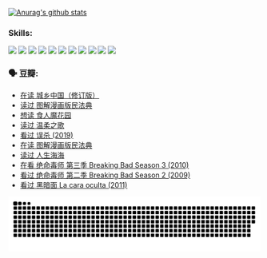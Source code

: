 
[![Anurag's github stats](https://github-readme-stats.vercel.app/api?username=w940853815)](https://github.com/anuraghazra/github-readme-stats)

### Skills:

<code><img height="32" src="https://cdn.jsdelivr.net/npm/simple-icons@v5/icons/python.svg"></code>
<code><img height="32" src="https://cdn.jsdelivr.net/npm/simple-icons@v5/icons/javascript.svg"></code>
<code><img height="32" src="https://cdn.jsdelivr.net/npm/simple-icons@v5/icons/django.svg"></code>
<code><img height="32" src="https://cdn.jsdelivr.net/npm/simple-icons@v5/icons/flask.svg"></code>
<code><img height="32" src="https://cdn.jsdelivr.net/npm/simple-icons@v5/icons/vuetify.svg"></code>
<code><img height="32" src="https://cdn.jsdelivr.net/npm/simple-icons@v5/icons/git.svg"></code>
<code><img height="32" src="https://cdn.jsdelivr.net/npm/simple-icons@v5/icons/docker.svg"></code>
<code><img height="32" src="https://cdn.jsdelivr.net/npm/simple-icons@v5/icons/postgresql.svg"></code>
<code><img height="32" src="https://cdn.jsdelivr.net/npm/simple-icons@v5/icons/elasticsearch.svg"></code>
<code><img height="32" src="https://cdn.jsdelivr.net/npm/simple-icons@v5/icons/macos.svg"></code>
<code><img height="32" src="https://cdn.jsdelivr.net/npm/simple-icons@v5/icons/linux.svg"></code>

### 🗣 豆瓣:

<!-- DOUBAN-ACTIVITIES:START -->
- [在读 城乡中国（修订版）](https://www.douban.com/people/136069238/status/3946246855/?_i=59471503)
- [读过 图解漫画版民法典](https://www.douban.com/people/136069238/status/3946246138/?_i=59471503)
- [想读 食人魔花园](https://www.douban.com/people/136069238/status/3944062040/?_i=59471503)
- [读过 温柔之歌](https://www.douban.com/people/136069238/status/3944060896/?_i=59471503)
- [看过 误杀‎ (2019)](https://www.douban.com/people/136069238/status/3942854956/?_i=59471503)
- [在读 图解漫画版民法典](https://www.douban.com/people/136069238/status/3937674632/?_i=59471503)
- [读过 人生海海](https://www.douban.com/people/136069238/status/3937527209/?_i=59471503)
- [在看 绝命毒师  第三季 Breaking Bad Season 3‎ (2010)](https://www.douban.com/people/136069238/status/3936701642/?_i=59471503)
- [看过 绝命毒师  第二季 Breaking Bad Season 2‎ (2009)](https://www.douban.com/people/136069238/status/3936701214/?_i=59471503)
- [看过 黑暗面 La cara oculta‎ (2011)](https://www.douban.com/people/136069238/status/3936169206/?_i=59471503)
<!-- DOUBAN-ACTIVITIES:END -->


![Snake animation](https://raw.githubusercontent.com/w940853815/w940853815/output/github-contribution-grid-snake.svg)

<!--
**w940853815/w940853815** is a ✨ _special_ ✨ repository because its `README.md` (this file) appears on your GitHub profile.

Here are some ideas to get you started:

- 🔭 I’m currently working on ...
- 🌱 I’m currently learning ...
- 👯 I’m looking to collaborate on ...
- 🤔 I’m looking for help with ...
- 💬 Ask me about ...
- 📫 How to reach me: ...
- 😄 Pronouns: ...
- ⚡ Fun fact: ...
-->
